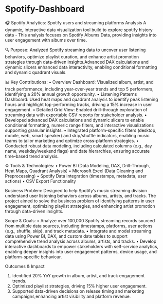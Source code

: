 # Spotify-Dashboard
🎧 Spotify Analytics: Spotify users and streaming platforms Analysis 
      A dynamic, interactive data visualization tool build to explore spotify history data - This analysis focuses on Spotify Albums Data, providing insights into user engagement with albums over time.

🔍 Purpose:
      Analyzed Spotify streaming data to uncover user listening behaviors, optimize playlist curation, and enhance artist promotion strategies through data-driven insights.Advanced DAX calculations and dynamic slicers enhanced data interactivity, enabling conditional formatting and dynamic quadrant visuals.

📊 Key Contributions:
    •  Overview Dashboard: Visualized album, artist, and track performance, including year-over-year trends and top 5 performers, identifying a 20% annual growth opportunity.
    •  Listening Patterns Dashboard: Used heat maps and quadrant analysis to identify peak listening hours and highlight top-performing tracks, driving a 15% increase in user engagement.
    •  Detailed Grid View: Enabled drill-through exploration of streaming data with exportable CSV reports for stakeholder analysis.
    •  Developed advanced DAX calculations and dynamic slicers to enable conditional formatting, numeric range filters, and interactive visualizations supporting granular insights.
    •  Integrated platform-specific filters (desktop, mobile, web, smart speaker) and skip/shuffle indicators, enabling music teams to tailor marketing and optimize cross-platform strategies.
    •  Conducted robust data modeling, including calculated columns (e.g., day name, weekday/weekend flags) and date hierarchies, ensuring accurate time-based trend analysis.

⚙️ Tools & Technologies:
    •	Power BI (Data Modeling, DAX, Drill-Through, Heat Maps, Quadrant Analysis)
    •	Microsoft Excel (Data Cleaning and Preprocessing)
    •	Spotify Data Integration (timestamps, metadata, user actions)
    •	CSV Export Functionality

Business Problem:
    Designed to help Spotify’s music streaming division understand user listening behaviors across albums, artists, and tracks. The project aimed to solve the business problem of identifying patterns in user engagement, optimizing playlist strategies, and enhancing artist promotion through data-driven insights.


Scope & Goals:
• Analyze over 100,000 Spotify streaming records sourced from multiple data sources, including timestamps, platforms, user actions (e.g., shuffle, skip), and track metadata.
• Integrate and model streaming data using Power BI, DAX, and custom date tables to support comprehensive trend analysis across albums, artists, and tracks.
• Develop interactive dashboards to empower stakeholders with self-service analytics, enabling deeper insights into user engagement patterns, device usage, and platform-specific behaviour.

Outcomes & Impact
   1. Identified 20% YoY growth in album, artist, and track engagement trends.
   2. Optimized playlist strategies, driving 15% higher user engagement.
   3. Supported data-driven decisions on release timing and marketing campaigns,enhancing artist visibility and platform revenue.






     
